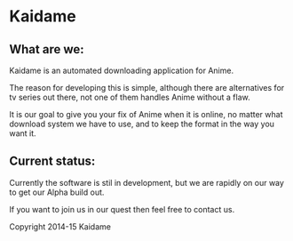 # Kaidame

## What are we:
Kaidame is an automated downloading application for Anime.

The reason for developing this is simple, although there are alternatives for tv series out there, not one of them handles Anime without a flaw.

It is our goal to give you your fix of Anime when it is online, no matter what download system we have to use, and to keep the format in the way you want it.

## Current status:
Currently the software is stil in development, but we are rapidly on our way to get our Alpha build out.

If you want to join us in our quest then feel free to contact us.

Copyright 2014-15 Kaidame
